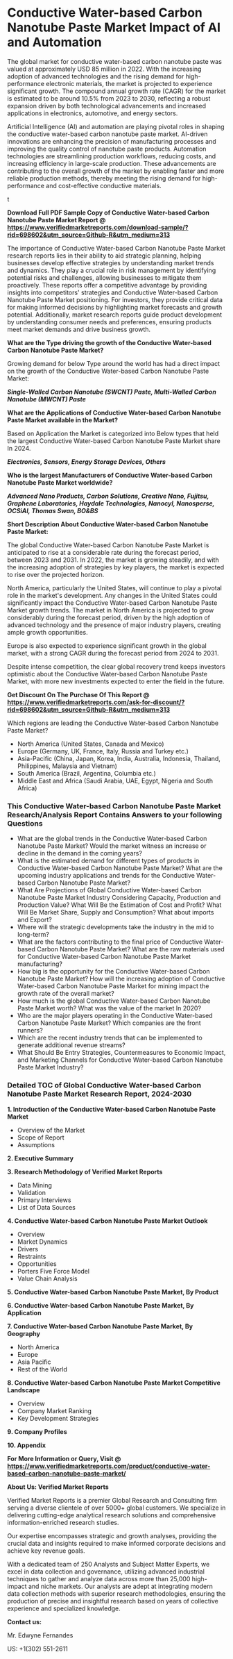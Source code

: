 <meta name="title" content="Global Conductive Water-based Carbon Nanotube Paste Market Impact of AI and Automation"><meta name="description" content="The global market for conductive water-based carbon nanotube paste was valued at approximately USD 85 million in 2022. With the increasing adoption of advanced technol"><meta name="title" content="Conductive Water-based Carbon Nanotube Paste Market Size, Share, Scope, Trends, Growth, Opportunities, Analysis, Forecast"><h1>Conductive Water-based Carbon Nanotube Paste Market Impact of AI and Automation</h1><p>The global market for conductive water-based carbon nanotube paste was valued at approximately USD 85 million in 2022. With the increasing adoption of advanced technologies and the rising demand for high-performance electronic materials, the market is projected to experience significant growth. The compound annual growth rate (CAGR) for the market is estimated to be around 10.5% from 2023 to 2030, reflecting a robust expansion driven by both technological advancements and increased applications in electronics, automotive, and energy sectors.</p><p>Artificial Intelligence (AI) and automation are playing pivotal roles in shaping the conductive water-based carbon nanotube paste market. AI-driven innovations are enhancing the precision of manufacturing processes and improving the quality control of nanotube paste products. Automation technologies are streamlining production workflows, reducing costs, and increasing efficiency in large-scale production. These advancements are contributing to the overall growth of the market by enabling faster and more reliable production methods, thereby meeting the rising demand for high-performance and cost-effective conductive materials.</p>t</p><p id="" class=""><strong>Download Full PDF Sample Copy of Conductive Water-based Carbon Nanotube Paste Market Report @ <a href="https://www.verifiedmarketreports.com/download-sample/?rid=698602&utm_source=Github-R&utm_medium=313" target="_blank">https://www.verifiedmarketreports.com/download-sample/?rid=698602&utm_source=Github-R&utm_medium=313</a></strong></p><p>The importance of&nbsp;Conductive Water-based Carbon Nanotube Paste Market research reports lies in their ability to aid strategic planning, helping businesses develop effective strategies by understanding market trends and dynamics. They play a crucial role in risk management by identifying potential risks and challenges, allowing businesses to mitigate them proactively. These reports offer a competitive advantage by providing insights into competitors' strategies and Conductive Water-based Carbon Nanotube Paste Market positioning. For investors, they provide critical data for making informed decisions by highlighting market forecasts and growth potential. Additionally, market research reports guide product development by understanding consumer needs and preferences, ensuring products meet market demands and drive business growth.</p><p><strong>What are the&nbsp;Type driving the growth of the Conductive Water-based Carbon Nanotube Paste Market?</strong></p><p id="" class="">Growing demand for below Type around the world has had a direct impact on the growth of the Conductive Water-based Carbon Nanotube Paste Market:</p><em><strong>Single-Walled Carbon Nanotube (SWCNT) Paste, Multi-Walled Carbon Nanotube (MWCNT) Paste</strong></em></p><strong>What are the&nbsp;Applications&nbsp;of Conductive Water-based Carbon Nanotube Paste Market available in the Market?</strong></p><p id="" class="">Based on Application the Market is categorized into Below types that held the largest Conductive Water-based Carbon Nanotube Paste Market share In 2024.</p><em><strong>Electronics, Sensors, Energy Storage Devices, Others</strong></em></p><strong>Who is the largest Manufacturers of Conductive Water-based Carbon Nanotube Paste Market worldwide?</strong></p><p><em><strong>Advanced Nano Products, Carbon Solutions, Creative Nano, Fujitsu, Graphene Laboratories, Haydale Technologies, Nanocyl, Nanosperse, OCSiAl, Thomas Swan, BO&BS</strong></em></p><p id="" class=""><strong>Short Description About Conductive Water-based Carbon Nanotube Paste Market:</strong></p><p>The global Conductive Water-based Carbon Nanotube Paste Market is anticipated to rise at a considerable rate during the forecast period, between 2023 and 2031. In 2022, the market is growing steadily, and with the increasing adoption of strategies by key players, the market is expected to rise over the projected horizon.</p><p>North America, particularly the United States, will continue to play a pivotal role in the market's development. Any changes in the United States could significantly impact the Conductive Water-based Carbon Nanotube Paste Market growth trends. The market in North America is projected to grow considerably during the forecast period, driven by the high adoption of advanced technology and the presence of major industry players, creating ample growth opportunities.</p><p>Europe is also expected to experience significant growth in the global market, with a strong CAGR during the forecast period from 2024 to 2031.</p><p>Despite intense competition, the clear global recovery trend keeps investors optimistic about the Conductive Water-based Carbon Nanotube Paste Market, with more new investments expected to enter the field in the future.</p><p id="" class=""><strong>Get Discount On The Purchase Of This Report @ <a href="https://www.verifiedmarketreports.com/ask-for-discount/?rid=698602&utm_source=Github-R&utm_medium=313" target="_blank">https://www.verifiedmarketreports.com/ask-for-discount/?rid=698602&utm_source=Github-R&utm_medium=313</a></strong></p>Which regions are leading the Conductive Water-based Carbon Nanotube Paste Market?</p><ul><li>North America (United States, Canada and Mexico)</li><li>Europe (Germany, UK, France, Italy, Russia and Turkey etc.)</li><li>Asia-Pacific (China, Japan, Korea, India, Australia, Indonesia, Thailand, Philippines, Malaysia and Vietnam)</li><li>South America (Brazil, Argentina, Columbia etc.)</li><li>Middle East and Africa (Saudi Arabia, UAE, Egypt, Nigeria and South Africa)</li></ul><h3 id="" class="">This Conductive Water-based Carbon Nanotube Paste Market Research/Analysis Report Contains Answers to your following Questions</h3><ul><li>What are the global trends in the Conductive Water-based Carbon Nanotube Paste Market? Would the market witness an increase or decline in the demand in the coming years?</li><li>What is the estimated demand for different types of products in Conductive Water-based Carbon Nanotube Paste Market? What are the upcoming industry applications and trends for the Conductive Water-based Carbon Nanotube Paste Market?</li><li>What Are Projections of Global Conductive Water-based Carbon Nanotube Paste Market Industry Considering Capacity, Production and Production Value? What Will Be the Estimation of Cost and Profit? What Will Be Market Share, Supply and Consumption? What about imports and Export?</li><li>Where will the strategic developments take the industry in the mid to long-term?</li><li>What are the factors contributing to the final price of Conductive Water-based Carbon Nanotube Paste Market? What are the raw materials used for Conductive Water-based Carbon Nanotube Paste Market manufacturing?</li><li>How big is the opportunity for the Conductive Water-based Carbon Nanotube Paste Market? How will the increasing adoption of Conductive Water-based Carbon Nanotube Paste Market for mining impact the growth rate of the overall market?</li><li>How much is the global Conductive Water-based Carbon Nanotube Paste Market worth? What was the value of the market In 2020?</li><li>Who are the major players operating in the Conductive Water-based Carbon Nanotube Paste Market? Which companies are the front runners?</li><li>Which are the recent industry trends that can be implemented to generate additional revenue streams?</li><li>What Should Be Entry Strategies, Countermeasures to Economic Impact, and Marketing Channels for Conductive Water-based Carbon Nanotube Paste Market Industry?</li></ul><h3 id="" class="">Detailed TOC of Global Conductive Water-based Carbon Nanotube Paste Market Research Report, 2024-2030</h3><p id="" class=""><strong>1. Introduction of the Conductive Water-based Carbon Nanotube Paste Market</strong></p><ul><li>Overview of the Market</li><li>Scope of Report</li><li>Assumptions</li></ul><p id="" class=""><strong>2. Executive Summary</strong></p><p id="" class=""><strong>3. Research Methodology of Verified Market Reports</strong></p><ul><li>Data Mining</li><li>Validation</li><li>Primary Interviews</li><li>List of Data Sources</li></ul><p id="" class=""><strong>4. Conductive Water-based Carbon Nanotube Paste Market Outlook</strong></p><ul><li>Overview</li><li>Market Dynamics</li><li>Drivers</li><li>Restraints</li><li>Opportunities</li><li>Porters Five Force Model</li><li>Value Chain Analysis</li></ul><p id="" class=""><strong>5. Conductive Water-based Carbon Nanotube Paste Market, By Product</strong></p><p id="" class=""><strong>6. Conductive Water-based Carbon Nanotube Paste Market, By Application</strong></p><p id="" class=""><strong>7. Conductive Water-based Carbon Nanotube Paste Market, By Geography</strong></p><ul><li>North America</li><li>Europe</li><li>Asia Pacific</li><li>Rest of the World</li></ul><p id="" class=""><strong>8. Conductive Water-based Carbon Nanotube Paste Market Competitive Landscape</strong></p><ul><li>Overview</li><li>Company Market Ranking</li><li>Key Development Strategies</li></ul><p id="" class=""><strong>9. Company Profiles</strong></p><p id="" class=""><strong>10. Appendix</strong></p><p id="" class=""><strong>For More Information or Query, Visit @ <a href="https://www.verifiedmarketreports.com/product/conductive-water-based-carbon-nanotube-paste-market/" target="_blank">https://www.verifiedmarketreports.com/product/conductive-water-based-carbon-nanotube-paste-market/</a></strong></p><p id="" class=""><strong>About Us: Verified Market Reports</strong></p><p id="" class="">Verified Market Reports is a premier Global Research and Consulting firm serving a diverse clientele of over 5000+ global customers. We specialize in delivering cutting-edge analytical research solutions and comprehensive information-enriched research studies.</p><p id="" class="">Our expertise encompasses strategic and growth analyses, providing the crucial data and insights required to make informed corporate decisions and achieve key revenue goals.</p><p id="" class="">With a dedicated team of 250 Analysts and Subject Matter Experts, we excel in data collection and governance, utilizing advanced industrial techniques to gather and analyze data across more than 25,000 high-impact and niche markets. Our analysts are adept at integrating modern data collection methods with superior research methodologies, ensuring the production of precise and insightful research based on years of collective experience and specialized knowledge.</p><p id="" class=""><strong>Contact us:</strong></p><p id="" class="">Mr. Edwyne Fernandes</p><p id="" class="">US: +1(302) 551-2611</p>